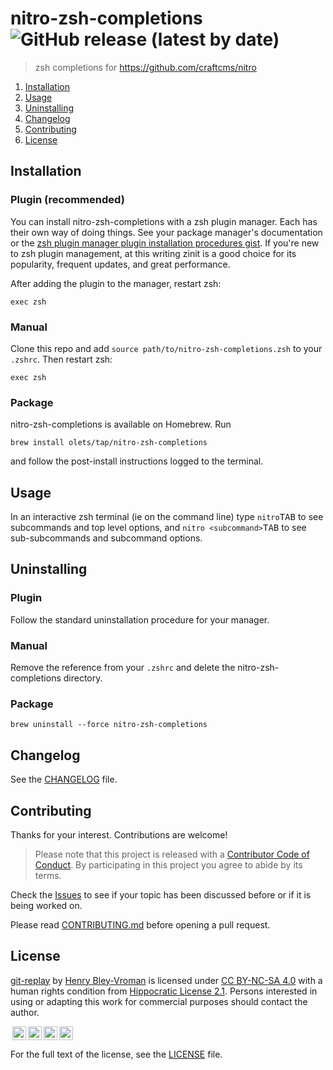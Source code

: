 # nitro-zsh-completions ![GitHub release (latest by date)](https://img.shields.io/github/v/release/olets/nitro-zsh-completions)

> zsh completions for https://github.com/craftcms/nitro

1. [Installation](#installation)
1. [Usage](#usage)
1. [Uninstalling](#uninstalling)
1. [Changelog](#changelog)
1. [Contributing](#contributing)
1. [License](#license)

## Installation

### Plugin (recommended)

You can install nitro-zsh-completions with a zsh plugin manager. Each has their own way of doing things. See your package manager's documentation or the [zsh plugin manager plugin installation procedures gist](https://gist.github.com/olets/06009589d7887617e061481e22cf5a4a). If you're new to zsh plugin management, at this writing zinit is a good choice for its popularity, frequent updates, and great performance.

After adding the plugin to the manager, restart zsh:

```shell
exec zsh
```

### Manual

Clone this repo and add `source path/to/nitro-zsh-completions.zsh` to your `.zshrc`. Then restart zsh:

```shell
exec zsh
```

### Package

nitro-zsh-completions is available on Homebrew. Run

```
brew install olets/tap/nitro-zsh-completions
```

and follow the post-install instructions logged to the terminal.

## Usage

In an interactive zsh terminal (ie on the command line) type `nitro`<kbd>TAB</kbd> to see subcommands and top level options, and `nitro <subcommand>`<kbd>TAB</kbd> to see sub-subcommands and subcommand options.

## Uninstalling

### Plugin

Follow the standard uninstallation procedure for your manager.

### Manual

Remove the reference from your `.zshrc` and delete the nitro-zsh-completions directory.

### Package

```shell
brew uninstall --force nitro-zsh-completions
```

## Changelog

See the [CHANGELOG](CHANGELOG.md) file.

## Contributing

Thanks for your interest. Contributions are welcome!

> Please note that this project is released with a [Contributor Code of Conduct](CODE_OF_CONDUCT.md). By participating in this project you agree to abide by its terms.

Check the [Issues](https://github.com/olets/git-replay/issues) to see if your topic has been discussed before or if it is being worked on.

Please read [CONTRIBUTING.md](CONTRIBUTING.md) before opening a pull request.

## License

<p xmlns:dct="http://purl.org/dc/terms/" xmlns:cc="http://creativecommons.org/ns#" class="license-text"><a rel="cc:attributionURL" property="dct:title" href="https://www.github.com/olets/git-replay">git-replay</a> by <a rel="cc:attributionURL dct:creator" property="cc:attributionName" href="https://www.github.com/olets">Henry Bley-Vroman</a> is licensed under <a rel="license" href="https://creativecommons.org/licenses/by-nc-sa/4.0">CC BY-NC-SA 4.0</a> with a human rights condition from <a href="https://firstdonoharm.dev/version/2/1/license.html">Hippocratic License 2.1</a>. Persons interested in using or adapting this work for commercial purposes should contact the author.</p>

<img style="height:22px!important;margin-left:3px;vertical-align:text-bottom;" src="https://mirrors.creativecommons.org/presskit/icons/cc.svg?ref=chooser-v1" /><img style="height:22px!important;margin-left:3px;vertical-align:text-bottom;" src="https://mirrors.creativecommons.org/presskit/icons/by.svg?ref=chooser-v1" /><img style="height:22px!important;margin-left:3px;vertical-align:text-bottom;" src="https://mirrors.creativecommons.org/presskit/icons/nc.svg?ref=chooser-v1" /><img style="height:22px!important;margin-left:3px;vertical-align:text-bottom;" src="https://mirrors.creativecommons.org/presskit/icons/sa.svg?ref=chooser-v1" />

For the full text of the license, see the [LICENSE](LICENSE) file.
